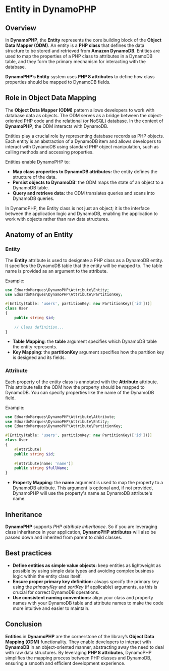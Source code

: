 # Entity in DynamoPHP

## Overview

In **DynamoPHP**, the **Entity** represents the core building block of the **Object Data Mapper (ODM)**. An entity is a
**PHP class** that defines the data structure to be stored and retrieved from **Amazon DynamoDB**. Entities are used to
map the properties of a PHP class to attributes in a DynamoDB table, and they form the primary mechanism for interacting
with the database.

**DynamoPHP’s Entity** system uses **PHP 8 attributes** to define how class properties should be mapped to DynamoDB
fields.

## Role in Object Data Mapping

The **Object Data Mapper (ODM)** pattern allows developers to work with database data as objects. The ODM serves as a
bridge between the object-oriented PHP code and the relational (or NoSQL) database. In the context of **DynamoPHP**, the
ODM interacts with DynamoDB.

Entities play a crucial role by representing database records as PHP objects. Each entity is an abstraction of a
DynamoDB item and allows developers to interact with DynamoDB using standard PHP object manipulation, such as calling
methods and accessing properties.

Entities enable DynamoPHP to:

- **Map class properties to DynamoDB attributes:** the entity defines the structure of the data.
- **Persist objects to DynamoDB:** the ODM maps the state of an object to a DynamoDB table.
- **Query and retrieve data:** the ODM translates queries and scans into DynamoDB queries.

In DynamoPHP, the Entity class is not just an object; it is the interface between the application logic and DynamoDB,
enabling the application to work with objects rather than raw data structures.

## Anatomy of an Entity

### Entity

The **Entity** attribute is used to designate a PHP class as a DynamoDB entity. It specifies the DynamoDB table that
the entity will be mapped to. The table name is provided as an argument to the attribute.

Example:

```php
use EduardoMarques\DynamoPHP\Attribute\Entity;
use EduardoMarques\DynamoPHP\Attribute\PartitionKey;

#[Entity(table: 'users', partitionKey: new PartitionKey(['id']))]
class User
{
    public string $id;
    
    // Class definition...
}
```

- **Table Mapping**: the **table** argument specifies which DynamoDB table the entity represents.
- **Key Mapping**: the **partitionKey** argument specifies how the partition key is designed and its fields.

### Attribute

Each property of the entity class is annotated with the **Attribute** attribute. This attribute tells the ODM how the
property should be mapped to DynamoDB. You can specify properties like the name of the DynamoDB field.

Example:

```php
use EduardoMarques\DynamoPHP\Attribute\Attribute;
use EduardoMarques\DynamoPHP\Attribute\Entity;
use EduardoMarques\DynamoPHP\Attribute\PartitionKey;

#[Entity(table: 'users', partitionKey: new PartitionKey(['id']))]
class User
{
    #[Attribute]
    public string $id;
    
    #[Attribute(name: 'name')]
    public string $fullName;
}
```

- **Property Mapping**: the **name** argument is used to map the property to a DynamoDB attribute. This argument is
  optional and, if not provided, DynamoPHP will use the property's name as DynamoDB attribute's name.

## Inheritance

**DynamoPHP** supports _PHP attribute inheritance_. So if you are leveraging class inheritance in your application,
**DynamoPHP attributes** will also be passed down and inherited from parent to child classes.

## Best practices

- **Define entities as simple value objects:** keep entities as lightweight as possible by using simple data types and
  avoiding complex business logic within the entity class itself.
- **Ensure proper primary key definition:** always specify the primary key using the _primaryKey_ and _sortKey_ (if
  applicable) arguments, as this is crucial for correct DynamoDB operations.
- **Use consistent naming conventions:** align your class and property names with your DynamoDB table and attribute
  names to make the code more intuitive and easier to maintain.

## Conclusion

**Entities** in **DynamoPHP** are the cornerstone of the library’s **Object Data Mapping (ODM)** functionality. They
enable developers to interact with **DynamoDB** in an object-oriented manner, abstracting away the need to deal with raw
data structures. By leveraging **PHP 8 attributes**, DynamoPHP simplifies the mapping process between PHP classes and
DynamoDB, ensuring a smooth and efficient development experience.
